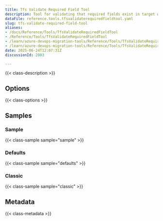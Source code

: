 ```yaml
---
title: Tfs Validate Required Field Tool
description: Tool for validating that required fields exist in target work item types before migration, preventing migration failures due to missing required fields.
dataFile: reference.tools.tfsvalidaterequiredfieldtool.yaml
slug: tfs-validate-required-field-tool
aliases:
- /docs/Reference/Tools/TfsValidateRequiredFieldTool
- /Reference/Tools/TfsValidateRequiredFieldTool
- /learn/azure-devops-migration-tools/Reference/Tools/TfsValidateRequiredFieldTool
- /learn/azure-devops-migration-tools/Reference/Tools/TfsValidateRequiredFieldTool/index.md
date: 2025-06-24T12:07:31Z
discussionId: 2803

---
```

{{< class-description >}}

## Options

{{< class-options >}}

## Samples

### Sample

{{< class-sample sample="sample" >}}

### Defaults

{{< class-sample sample="defaults" >}}

### Classic

{{< class-sample sample="classic" >}}

## Metadata

{{< class-metadata >}}
